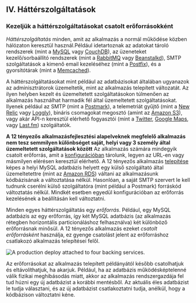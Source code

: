 ## IV. Háttérszolgáltatások
### Kezeljük a háttérszolgáltatásokat csatolt erőforrásokként

*Háttérszolgáltatás*  minden, amit az alkalmazás a normál működése közben hálózaton keresztül használ.Például idetartoznak az adatokat tároló rendszerek (mint a [MySQL](http://dev.mysql.com/) vagy [CouchDB](http://couchdb.apache.org/)), az üzeneteket kezelő/sorbaállító rendszerek (mint a [RabbitMQ](http://www.rabbitmq.com/) vagy [Beanstalkd](http://kr.github.com/beanstalkd/)), SMTP szolgáltatások a kimenő email kezeléséhez (mint a [Postfix](http://www.postfix.org/)), és a gyorsítótárak (mint a [Memcached](http://memcached.org/)).

A háttérszolgáltatásokat mint például az adatbázisokat általában ugyanazok az adminisztrátorok üzemeltetik, mint az alkalmazás telepített változatát. Az ilyen helyben kezelt és üzemeltetett szolgáltatásokon túlmenően az alkalmazás használhat harmadik fél által üzemeltetett szolgáltatásokat.  Ilyenek például az SMTP (mint a [Postmark](http://postmarkapp.com/)), a telemetriát gyűjtő (mint a [New Relic](http://newrelic.com/) vagy [Loggly](http://www.loggly.com/)), bináris csomagokat megosztó (amint az [Amazon S3](http://aws.amazon.com/s3/)), vagy akár API-n keresztül elérhető fogyasztói (mint a [Twitter](http://dev.twitter.com/), [Google Maps](https://developers.google.com/maps/), vagy [Last.fm](http://www.last.fm/api)) szolgáltatók.

**A 12 tényezős alkalmazásfejlesztési alapelveknek megfelelő alkalmazás nem tesz semmilyen különbséget saját, helyi vagy 3 személy által üzemeltetett szolgáltatások között**  Az alkalmazás számára mindegyik csatolt erőforrás, amit a [konfigurációban](./config) tárolunk, legyen az URL-en vagy másmilyen elérésen keresztül elérhető. A 12 tényezős alkalmazás [telepítése](./codebase) képes a helyi MySQL adatbázis helyett egy külső szolgáltató által üzemeltetettre (mint az [Amazon RDS](http://aws.amazon.com/rds/)) váltani az alkalmazásunk kódbázisának a változtatása nélkül. Hasonlóan, a saját SMTP szervert le kell tudnunk cserélni külső szolgáltatóra (mint például a Postmark) forráskód változtatás nélkül. Mindkét esetben egyedül konfigurációban az erőforrás kezelésének a beállításán kell változtatni.

Minden egyes háttérszolgáltatás egy *erőforrás*. Például, egy MySQL adatbázis az egy erőforrás, így két MySQL adatbázis (az alkalmazás rétegben horizontális particionáláshoz felhasználva) két különböző erőforrásnak minősül.  A 12 tényezős alkalmazás ezeket *csatolt erőforrásként* használja, ez gyenge csatolást jelent az erőforráshoz csatlakozó alkalmazás telepítései felől.

<img src="/images/attached-resources.png" class="full" alt="A production deploy attached to four backing services." />

Az erőforrásokat az alkalmazás telepített példányától később csatolhatjuk és eltávolíthatjuk, ha akarjuk. Például, ha az adatbázis működésképtelenné válik fizikai meghibásodás miatt, akkor az alkalmazás rendszergazdája fel tud húzni egy új adatbázist a korábbi mentésből. Az aktuális éles adatbázist le tudja választani, és az új adatbázist csatlakoztatni tudja, anélkül, hogy a kódbázison változtatni kéne.
